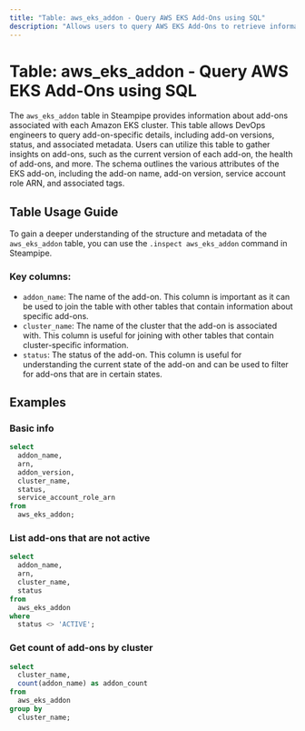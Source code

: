 ```yaml
---
title: "Table: aws_eks_addon - Query AWS EKS Add-Ons using SQL"
description: "Allows users to query AWS EKS Add-Ons to retrieve information about add-ons associated with each Amazon EKS cluster."
---
```


# Table: aws_eks_addon - Query AWS EKS Add-Ons using SQL

The `aws_eks_addon` table in Steampipe provides information about add-ons associated with each Amazon EKS cluster. This table allows DevOps engineers to query add-on-specific details, including add-on versions, status, and associated metadata. Users can utilize this table to gather insights on add-ons, such as the current version of each add-on, the health of add-ons, and more. The schema outlines the various attributes of the EKS add-on, including the add-on name, add-on version, service account role ARN, and associated tags.

## Table Usage Guide

To gain a deeper understanding of the structure and metadata of the `aws_eks_addon` table, you can use the `.inspect aws_eks_addon` command in Steampipe.

### Key columns:

- `addon_name`: The name of the add-on. This column is important as it can be used to join the table with other tables that contain information about specific add-ons.
- `cluster_name`: The name of the cluster that the add-on is associated with. This column is useful for joining with other tables that contain cluster-specific information.
- `status`: The status of the add-on. This column is useful for understanding the current state of the add-on and can be used to filter for add-ons that are in certain states.

## Examples

### Basic info

```sql
select
  addon_name,
  arn,
  addon_version,
  cluster_name,
  status,
  service_account_role_arn
from
  aws_eks_addon;
```


### List add-ons that are not active

```sql
select
  addon_name,
  arn,
  cluster_name,
  status
from
  aws_eks_addon
where
  status <> 'ACTIVE';
```


### Get count of add-ons by cluster

```sql
select
  cluster_name,
  count(addon_name) as addon_count
from
  aws_eks_addon
group by
  cluster_name;
```
